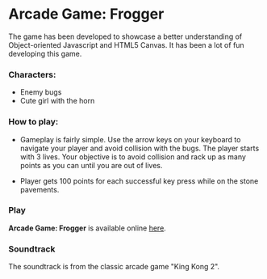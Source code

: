 # Arcade Game: Frogger

The game has been developed to showcase a better understanding of Object-oriented Javascript and HTML5 Canvas. It has been a lot of fun developing this game.



### Characters:

* Enemy bugs
* Cute girl with the horn



### How to play:

* Gameplay is fairly simple. Use the arrow keys on your keyboard to navigate your player and
avoid collision with the bugs. The player starts with 3 lives. Your objective is to avoid collision and rack up as many points as you can until you are out of lives.

* Player gets 100 points for each successful key press while on the stone pavements.



### Play

**Arcade Game: Frogger** is available online [here](https://asifchoudhury.github.io/arcade-game-frogger).



### Soundtrack

The soundtrack is from the classic arcade game "King Kong 2".






